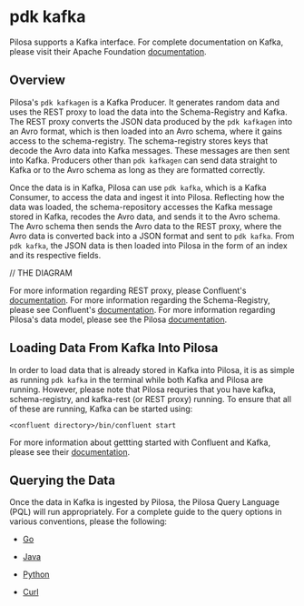 # pdk kafka

Pilosa supports a Kafka interface. For complete documentation on Kafka, please visit their Apache Foundation [documentation](https://kafka.apache.org).

## Overview

Pilosa's `pdk kafkagen` is a Kafka Producer. It generates random data and uses the REST proxy to load the data into the Schema-Registry and Kafka. The REST proxy converts the JSON data produced by the `pdk kafkagen` into an Avro format, which is then loaded into an Avro schema, where it gains access to the schema-registry. The schema-registry stores keys that decode the Avro data into Kafka messages. These messages are then sent into Kafka. Producers other than `pdk kafkagen` can send data straight to Kafka or to the Avro schema as long as they are formatted correctly.

Once the data is in Kafka, Pilosa can use `pdk kafka`, which is a Kafka Consumer, to access the data and ingest it into Pilosa. Reflecting how the data was loaded, the schema-repository accesses the Kafka message stored in Kafka, recodes the Avro data, and sends it to the Avro schema. The Avro schema then sends the Avro data to the REST proxy, where the Avro data is converted back into a JSON format and sent to `pdk kafka`. From `pdk kafka`, the JSON data is then loaded into Pilosa in the form of an index and its respective fields.

// THE DIAGRAM

For more information regarding REST proxy, please Confluent's [documentation](https://docs.confluent.io/current/kafka-rest/index.html). For more information regarding the Schema-Registry, please see Confluent's [documentation](https://docs.confluent.io/current/schema-registry/index.html). For more information regarding Pilosa's data model, please see the Pilosa [documentation](https://www.pilosa.com/docs/latest/data-model/).

## Loading Data From Kafka Into Pilosa

In order to load data that is already stored in Kafka into Pilosa, it is as simple as running `pdk kafka` in the terminal while both Kafka and Pilosa are running.
However, please note that Pilosa requries that you have kafka, schema-registry, and kafka-rest (or REST proxy) running. To ensure that all of these are running, Kafka can be started using:

```
<confluent directory>/bin/confluent start
```

For more information about gettting started with Confluent and Kafka, please see their [documentation](https://docs.confluent.io/current/quickstart/index.html).

## Querying the Data

Once the data in Kafka is ingested by Pilosa, the Pilosa Query Language (PQL) will run appropriately. For a complete guide to the query options in various conventions, please the following:

* [Go](https://github.com/pilosa/go-pilosa)

* [Java](https://github.com/pilosa/java-pilosa)

* [Python](https://github.com/pilosa/python-pilosa)

* [Curl](https://www.pilosa.com/docs/latest/query-language/)